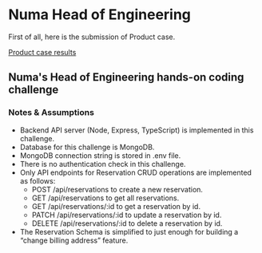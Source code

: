 # Numa Head of Engineering
First of all, here is the submission of Product case.

[Product case results](https://github.com/kosawat/numa-head-of-engineering/blob/master/Numa-Head_of_engineering_KSukchaya.pdf)

## Numa's Head of Engineering hands-on coding challenge
### Notes & Assumptions
- Backend API server (Node, Express, TypeScript) is implemented in this challenge.
- Database for this challenge is MongoDB.
- MongoDB connection string is stored in .env file.
- There is no authentication check in this challenge.
- Only API endpoints for Reservation CRUD operations are implemented as follows:
  - POST /api/reservations to create a new reservation.
  - GET /api/reservations to get all reservations.
  - GET /api/reservations/:id to get a reservation by id.
  - PATCH /api/reservations/:id to update a reservation by id.
  - DELETE /api/reservations/:id to delete a reservation by id.
- The Reservation Schema is simplified to just enough for building a “change billing address” feature.
